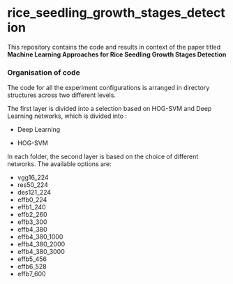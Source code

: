 # rice_seedling_growth_stages_detection

This repository contains the code and results in context of the paper titled **Machine Learning Approaches for Rice Seedling Growth Stages Detection**

### Organisation of code

The code for all the experiment configurations is arranged in directory structures across two different levels.

The first layer is divided into a selection based on HOG-SVM and Deep Learning networks, which is divided into :

- Deep Learning

- HOG-SVM

In each folder, the second layer is based on the choice of different networks. The available options are:

- vgg16_224
- res50_224
- des121_224
- effb0_224
- effb1_240
- effb2_260
- effb3_300
- effb4_380
- effb4_380_1000
- effb4_380_2000
- effb4_380_3000
- effb5_456
- effb6_528
- effb7_600

